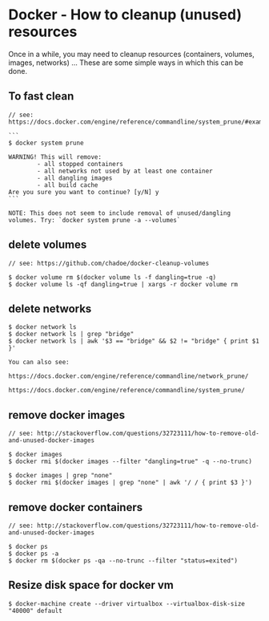 # Docker - How to cleanup (unused) resources

Once in a while, you may need to cleanup resources (containers, volumes, images, networks) ...
These are some simple ways in which this can be done.

## To fast clean

    // see: https://docs.docker.com/engine/reference/commandline/system_prune/#examples

    ```
    $ docker system prune

    WARNING! This will remove:
            - all stopped containers
            - all networks not used by at least one container
            - all dangling images
            - all build cache
    Are you sure you want to continue? [y/N] y
    ```

    NOTE: This does not seem to include removal of unused/dangling volumes. Try: `docker system prune -a --volumes`

## delete volumes
    
    // see: https://github.com/chadoe/docker-cleanup-volumes
    
    $ docker volume rm $(docker volume ls -f dangling=true -q)
    $ docker volume ls -qf dangling=true | xargs -r docker volume rm
    
## delete networks

    $ docker network ls  
    $ docker network ls | grep "bridge"   
    $ docker network ls | awk '$3 == "bridge" && $2 != "bridge" { print $1 }'

    You can also see:

    https://docs.docker.com/engine/reference/commandline/network_prune/

    https://docs.docker.com/engine/reference/commandline/system_prune/
    
## remove docker images
    
    // see: http://stackoverflow.com/questions/32723111/how-to-remove-old-and-unused-docker-images
    
    $ docker images
    $ docker rmi $(docker images --filter "dangling=true" -q --no-trunc)
    
    $ docker images | grep "none"
    $ docker rmi $(docker images | grep "none" | awk '/ / { print $3 }')

## remove docker containers

    // see: http://stackoverflow.com/questions/32723111/how-to-remove-old-and-unused-docker-images
    
    $ docker ps
    $ docker ps -a
    $ docker rm $(docker ps -qa --no-trunc --filter "status=exited")
    
## Resize disk space for docker vm
    
    $ docker-machine create --driver virtualbox --virtualbox-disk-size "40000" default
